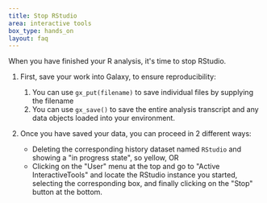 ```yaml
---
title: Stop RStudio
area: interactive tools
box_type: hands_on
layout: faq
---
```



When you have finished your R analysis, it's time to stop RStudio.

1. First, save your work into Galaxy, to ensure reproducibility:
    1. You can use `gx_put(filename)` to save individual files by supplying the filename
    2. You can use `gx_save()` to save the entire analysis transcript and any data objects loaded into your environment.

2. Once you have saved your data, you can proceed in 2 different ways:
     - Deleting the corresponding history dataset named `RStudio` and showing a "in progress state", so yellow, OR
     - Clicking on the "User" menu at the top and go to "Active InteractiveTools" and locate the RStudio instance you started, selecting the corresponding box, and finally clicking on the "Stop" button at the bottom.

